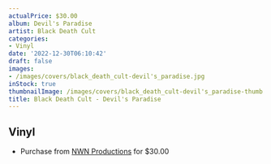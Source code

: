 ```yaml
---
actualPrice: $30.00
album: Devil's Paradise
artist: Black Death Cult
categories:
- Vinyl
date: '2022-12-30T06:10:42'
draft: false
images:
- /images/covers/black_death_cult-devil's_paradise.jpg
inStock: true
thumbnailImage: /images/covers/black_death_cult-devil's_paradise-thumb.jpg
title: Black Death Cult - Devil's Paradise
---
```


## Vinyl
* Purchase from [NWN Productions](http://shop.nwnprod.com/index.php?route=product/product&path=75&product_id=30250&sort=pd.name&order=ASC) for $30.00
